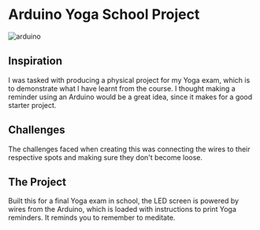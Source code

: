 # Arduino Yoga School Project

![arduino](https://github.com/user-attachments/assets/6544fa1f-e00e-4515-847a-3ac9cb559c4c)

## Inspiration

I was tasked with producing a physical project for my Yoga exam, which is to demonstrate what I have learnt from the course. I thought making a reminder using an Arduino would be a great idea, since it makes for a good starter project.

## Challenges

The challenges faced when creating this was connecting the wires to their respective spots and making sure they don't become loose.

## The Project

Built this for a final Yoga exam in school, the LED screen is powered by wires from the Arduino, which is loaded with instructions to print Yoga reminders. It reminds you to remember to meditate.
